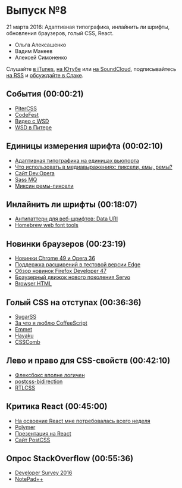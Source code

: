 # Выпуск №8

21 марта 2016: Адаптивная типографика, инлайнить ли шрифты, обновления браузеров, голый CSS, React.

- Ольга Алексашенко
- Вадим Макеев
- Алексей Симоненко

Слушайте [в iTunes](https://itunes.apple.com/ru/podcast/veb-standarty/id1080500016), [на Ютубе](https://www.youtube.com/playlist?list=PLMBnwIwFEFHcwuevhsNXkFTcadeX5R1Go) или [на SoundCloud](https://soundcloud.com/web-standards), подписывайтесь [на RSS](https://pcr.apple.com/id1080500016) и [обсуждайте в Слаке](http://slack.web-standards.ru/).

## События (00:00:21)

- [PiterCSS](https://pitercss.timepad.ru/event/298243/)
- [CodeFest](http://2016.codefest.ru/)
- [Видео с WSD](https://youtu.be/z21fMpPQirA?list=PLMBnwIwFEFHcwI0FrJSbq8s7VtYwE0LvA)
- [WSD в Питере](https://wsd.events/)

## Единицы измерения шрифта (00:02:10)

- [Адаптивная типографика на единицах вьюпорта](http://zellwk.com/blog/viewport-based-typography/)
- [Что использовать в медиавыражениях: пиксели, емы, ремы?](http://zellwk.com/blog/media-query-units/)
- [Сайт Dev.Opera](https://github.com/operasoftware/devopera)
- [Sass MQ](https://github.com/sass-mq/sass-mq)
- [Миксин ремы-пиксели](https://gist.github.com/anonymous/ce7c5287e1e20619d8aa)

## Инлайнить ли шрифты (00:18:07)

- [Антипаттерн для веб-шрифтов: Data URI](http://css-live.ru/articles/antipattern-dlya-veb-shriftov-data-uri.html)
- [Homebrew web font tools](https://github.com/bramstein/homebrew-webfonttools)

## Новинки браузеров (00:23:19)

- [Новинки Chrome 49 и Opera 36](https://dev.opera.com/blog/opera-36/)
- [Поддержка расширений в тестовой версии Edge](https://blogs.windows.com/msedgedev/2016/03/17/preview-extensions/)
- [Обзор новинок Firefox Developer 47](https://hacks.mozilla.org/2016/03/developer-edition-47-user-agent-emulation-popup-debugging-and-more/)
- [Браузерный движок нового поколения Servo](http://venturebeat.com/2016/03/16/mozilla-will-release-the-first-tech-demo-of-servo-its-next-generation-browser-engine-in-june/)
- [Browser HTML](https://github.com/browserhtml/browserhtml)

## Голый CSS на отступах (00:36:36)

- [SugarSS](https://github.com/postcss/sugarss#readme)
- [За что я люблю CoffeeScript](http://simonenko.su/8725324958/for-what-i-love-coffeescript)
- [Emmet](http://emmet.io/)
- [Hayaku](http://hayakubundle.com/)
- [CSSComb](http://csscomb.com/)

## Лево и право для CSS-свойств (00:42:10)

- [Флексбокс вполне логичен](https://paulrobertlloyd.com/2016/03/logical_flexbox)
- [postcss-bidirection](https://github.com/gasolin/postcss-bidirection)
- [RTLCSS](https://github.com/MohammadYounes/rtlcss)

## Критика React (00:45:00)

- [На освоение React мне потребовалась всего неделя](http://css-live.ru/articles/na-osvoenie-react-mne-potrebovalas-vsego-nedelya-a-chem-vy-xuzhe.html)
- [Polymer](https://www.polymer-project.org/)
- [Презентация на React](https://github.com/FormidableLabs/spectacle)
- [Сайт PostCSS](https://github.com/postcss/postcss.org)

## Опрос StackOverflow (00:55:36)

- [Developer Survey 2016](http://stackoverflow.com/research/developer-survey-2016)
- [NotePad++](https://notepad-plus-plus.org/)
